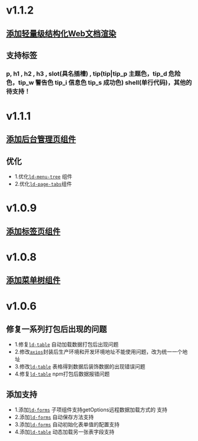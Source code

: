# v1.1.2
## [添加轻量级结构化Web文档渲染](./ld-doc.md)
## 支持标签
### p, h1 , h2 , h3 , slot(具名插槽) , tip(tip|tip_p 主题色，tip_d 危险色，tip_w 警告色 tip_i 信息色 tip_s 成功色) shell(单行代码)，其他的待支持！

# v1.1.1
## [添加后台管理页组件](./ld-frame.md)
## 优化
- 1.优化[`ld-menu-tree`](./ld-menu-tree.md) 组件
- 2.优化[`ld-page-tabs`](./ld-page-tabs.md)组件

# v1.0.9
## [添加标签页组件](./ld-page-tabs.md)

# v1.0.8
## [添加菜单树组件](./ld-menu-tree.md)

# v1.0.6
## 修复一系列打包后出现的问题
- 1.修复[`ld-table`](./ld-table.md) 自动加载数据打包后出现问题
- 2.修改[`axios`](./axios.md)封装后生产环境和开发环境地址不能使用问题，改为统一一个地址
- 3.修改[`ld-table`](./ld-table.md) 表格得到数据后装饰数据的出现错误问题
- 4.修复[`ld-table`](./ld-table.md) npm打包后数据报错问题
## 添加支持
- 1.添加[`ld-forms`](./ld-forms.md) 子项组件支持getOptions远程数据加载方式的 支持
- 2.添加[`ld-forms`](./ld-forms.md) 自动保存方法支持
- 3.添加[`ld-forms`](./ld-forms.md) 自动初始化表单值的配置支持
- 4.添加[`ld-table`](./ld-table.md) 动态加载另一张表字段支持
